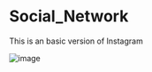 # Social_Network
This is an basic version of Instagram 

![image](https://user-images.githubusercontent.com/92227548/136670932-0e5bb932-5aad-4496-9177-3c8b01578a5b.png)

    
